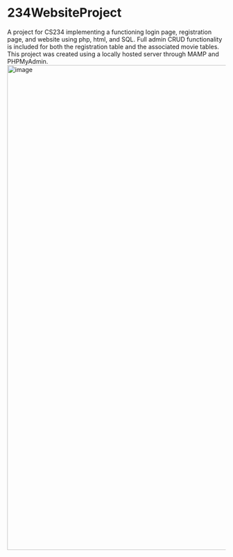 # 234WebsiteProject
A project for CS234 implementing a functioning login page, registration page, and website using php, html, and SQL. Full admin CRUD functionality is included for both the registration table and the associated movie tables. This project was created using a locally hosted server through MAMP and PHPMyAdmin.
<img width="1120" alt="image" src="https://github.com/JacobLStephens/234WebsiteProject/assets/152328064/2943fa41-bbb1-4c06-99ef-06d779d8db74">


